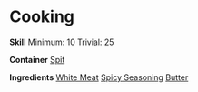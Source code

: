 <!-- TITLE: Curried Meat -->
<!-- SUBTITLE: Meat cooked in a spicy butter sauce -->

# Cooking
**Skill**
Minimum: 10
Trivial: 25

**Container**
[Spit](spit)

**Ingredients**
[White Meat](white-meat)
[Spicy Seasoning](spicy-seasoning)
[Butter](butter)